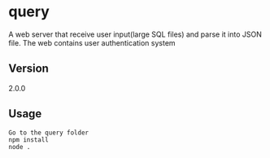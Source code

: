 # query
A web server that receive user input(large SQL files) and parse it into JSON file. The web contains user authentication system 
## Version
2.0.0

## Usage
    Go to the query folder
    npm install
    node .
